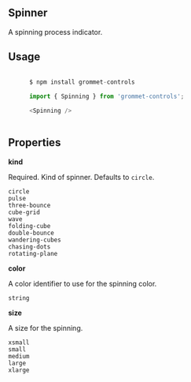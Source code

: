 ## Spinner
A spinning process indicator.

## Usage

```javascript

      $ npm install grommet-controls 
 
      import { Spinning } from 'grommet-controls'; 

      <Spinning />
    
```

## Properties

**kind**

Required. Kind of spinner. Defaults to `circle`.

```
circle
pulse
three-bounce
cube-grid
wave
folding-cube
double-bounce
wandering-cubes
chasing-dots
rotating-plane
```

**color**

A color identifier to use for the spinning color.

```
string
```

**size**

A size for the spinning.

```
xsmall
small
medium
large
xlarge
```
  